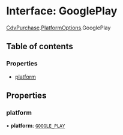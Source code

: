 # Interface: GooglePlay

[CdvPurchase](../modules/CdvPurchase.md).[PlatformOptions](../modules/CdvPurchase.PlatformOptions.md).GooglePlay

## Table of contents

### Properties

- [platform](CdvPurchase.PlatformOptions.GooglePlay.md#platform)

## Properties

### platform

• **platform**: [`GOOGLE_PLAY`](../enums/CdvPurchase.Platform.md#google_play)
